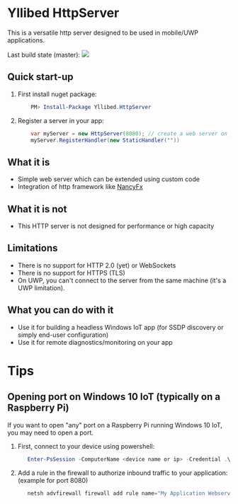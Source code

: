 # Yllibed HttpServer
This is a versatile http server designed to be used in mobile/UWP applications.

Last build state (master): ![](https://carldebilly.visualstudio.com/_apis/public/build/definitions/66b77220-645e-4483-808e-0e5a63ea38ff/1/badge)

## Quick start-up

1. First install nuget package:
	``` powershell
		PM> Install-Package Yllibed.HttpServer 
	```

2. Register a server in your app:
	``` csharp
		var myServer = new HttpServer(8080); // create a web server on port 8080
		myServer.RegisterHandler(new StaticHandler(""))
	```

## What it is
* Simple web server which can be extended using custom code
* Integration of http framework like [NancyFx](http://nancyfx.org/)

## What it is not
* This HTTP server is not designed for performance or high capacity

## Limitations
* There is no support for HTTP 2.0 (yet) or WebSockets
* There is no support for HTTPS (TLS)
* On UWP, you can't connect to the server from the same machine (it's a UWP limitation).

## What you can do with it
* Use it for building a headless Windows IoT app (for SSDP discovery or simply end-user configuration)
* Use it for remote diagnostics/monitoring on your app

# Tips

## Opening port on Windows 10 IoT (typically on a Raspberry Pi)
If you want to open "any" port on a Raspberry Pi running Windows 10 IoT, you may
need to open a port.

1. First, connect to your device using powershell:
   ``` powershell
      Enter-PsSession -ComputerName <device name or ip> -Credential .\Administrator
   ```
2. Add a rule in the firewall to authorize inbound traffic to your application: (example for port 8080)
   ``` powershell
      netsh advfirewall firewall add rule name="My Application Webserver" dir=in action=allow protocol=TCP localport=8080
   ```